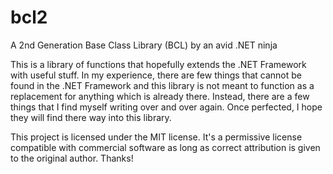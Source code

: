 # bcl2
A 2nd Generation Base Class Library (BCL) by an avid .NET ninja

This is a library of functions that hopefully extends the .NET Framework with useful stuff. In my experience, there are few things that cannot be found in the .NET Framework and this library is not meant to function as a replacement for anything which is already there. Instead, there are a few things that I find myself writing over and over again. Once perfected, I hope they will find there way into this library.

This project is licensed under the MIT license. It's a permissive license compatible with commercial software as long as correct attribution is given to the original author. Thanks!
